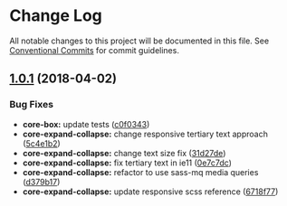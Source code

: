 # Change Log

All notable changes to this project will be documented in this file.
See [Conventional Commits](https://conventionalcommits.org) for commit guidelines.

<a name="1.0.1"></a>
## [1.0.1](https://github.com/telusdigital/tds/compare/@tds/core-expand-collapse@1.0.0...@tds/core-expand-collapse@1.0.1) (2018-04-02)


### Bug Fixes

* **core-box:** update tests ([c0f0343](https://github.com/telusdigital/tds/commit/c0f0343))
* **core-expand-collapse:** change responsive tertiary text approach ([5c4e1b2](https://github.com/telusdigital/tds/commit/5c4e1b2))
* **core-expand-collapse:** change text size fix ([31d27de](https://github.com/telusdigital/tds/commit/31d27de))
* **core-expand-collapse:** fix tertiary text in ie11 ([0e7c7dc](https://github.com/telusdigital/tds/commit/0e7c7dc))
* **core-expand-collapse:** refactor to use sass-mq media queries ([d379b17](https://github.com/telusdigital/tds/commit/d379b17))
* **core-expand-collapse:** update responsive scss reference ([6718f77](https://github.com/telusdigital/tds/commit/6718f77))
